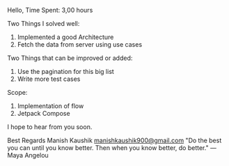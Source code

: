 Hello,
Time Spent: 3,00 hours

Two Things I solved well:
1. Implemented a good Architecture
2. Fetch the data from server using use cases

Two Things that can be improved or added:
1. Use the pagination for this big list
2. Write more test cases


Scope:
1. Implementation of flow
2. Jetpack Compose

I hope to hear from you soon.

Best Regards
Manish Kaushik
manishkaushik900@gmail.com
"Do the best you can until you know better. Then when you know better, do better." — Maya Angelou
